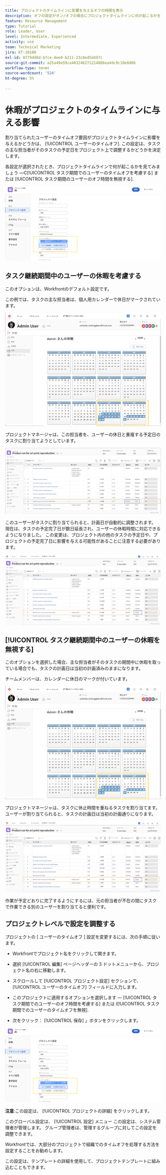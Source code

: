 ```yaml
---
title: プロジェクトのタイムラインに影響を与えるオフの時間を表示
description: オフの設定がオン/オフの場合にプロジェクトタイムラインに何が起こるかを確認します。
feature: Resource Management
type: Tutorial
role: Leader, User
level: Intermediate, Experienced
activity: use
team: Technical Marketing
jira: KT-10180
exl-id: 0f79dd8d-b7ce-4ee9-b211-23c8ed5d497c
source-git-commit: a25a49e59ca483246271214886ea4dc9c10e8d66
workflow-type: tm+mt
source-wordcount: '524'
ht-degree: 5%

---
```


# 休暇がプロジェクトのタイムラインに与える影響

割り当てられたユーザーのタイムオフ要因がプロジェクトタイムラインに影響を与えるかどうかは、 [!UICONTROL ユーザーのタイムオフ]. この設定は、タスクの主な担当者がそのタスクの予定日をプロジェクト上で調整するかどうかを決定します。

各設定が選択されたとき、プロジェクトタイムラインで何が起こるかを見てみましょう —C[!UICONTROL タスク期間でのユーザーのタイムオフを考慮する] または [!UICONTROL タスク期間のユーザーのオフ時間を無視する].

![ユーザーのタイムオフ設定](assets/toapt_01.png)

## タスク継続期間中のユーザーの休暇を考慮する

このオプションは、Workfrontのデフォルト設定です。

この例では、タスクの主な担当者は、個人用カレンダーで休日がマークされています。

![個人用カレンダー](assets/toapt_02.png)

プロジェクトマネージャは、この担当者を、ユーザーの休日と重複する予定日のタスクに割り当てようとしています。

![日付付きプロジェクトタスク](assets/toapt_03.png)

このユーザーがタスクに割り当てられると、計画日が自動的に調整されます。 現在は、タスクの予定完了日が数日延長され、ユーザーの休暇時間に対応できるようになりました。 この変更は、プロジェクト内の他のタスクの予定日や、プロジェクトの予定完了日に影響を与える可能性があることに注意する必要があります。

![期限付きプロジェクトタスク](assets/toapt_04.png)

## [!UICONTROL タスク継続期間中のユーザーの休暇を無視する]

このオプションを選択した場合、主な担当者がそのタスクの期間中に休暇を取っている場合でも、タスクの計画日は当初の計画済みのままになります。

チームメンバーは、カレンダーに休日のマークが付いています。

![オフ日付がマークされた pto カレンダー](assets/toapt_05.png)

プロジェクトマネージャは、タスクに休止時間を重ねるタスクを割り当てます。 ユーザーが割り当てられると、タスクの計画日は当初の計画通りになります。

![プロジェクトタスクの日付を調整](assets/toapt_06.png)

作業が予定どおりに完了するようにするには、元の担当者が不在の間にタスクで作業できる別のユーザーを割り当てると便利です。

## プロジェクトレベルで設定を調整する

プロジェクトの [ ユーザーのタイムオフ ] 設定を変更するには、次の手順に従います。

* Workfrontでプロジェクト名をクリックして開きます。

* 選択 [!UICONTROL 編集] ページヘッダーの 3 ドットメニューから、プロジェクト名の右に移動します。

* スクロールして [!UICONTROL プロジェクト設定] セクションで、 [!UICONTROL ユーザーのタイムオフ] フィールドに入力します。

* このプロジェクトに適用するオプションを選択します — [!UICONTROL タスク期間でのユーザーのオフ時間を考慮する] または I[!UICONTROL タスク期間でのユーザーのタイムオフを無視].

* 次をクリック： [!UICONTROL 保存] 」ボタンをクリックします。

![タスク継続期間中のユーザーの休暇を考慮する](assets/toapt_07.png)


**注意**:この設定は、 [!UICONTROL プロジェクトの詳細] をクリックします。

このグローバル設定は、 [!UICONTROL 設定] メニュー この設定は、システム管理者が管理します。 グループ管理者は、管理するグループに対してこの設定を調整できます。

Workfrontでは、大部分のプロジェクトで組織でのタイムオフを処理する方法を設定することをお勧めします。

この設定は、テンプレートの詳細を使用して、プロジェクトテンプレートに組み込むこともできます。
